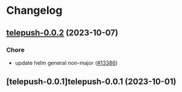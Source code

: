 # Changelog



## [telepush-0.0.2](https://github.com/truecharts/charts/compare/telepush-0.0.1...telepush-0.0.2) (2023-10-07)

### Chore

- update helm general non-major ([#13386](https://github.com/truecharts/charts/issues/13386))
  
  


## [telepush-0.0.1]telepush-0.0.1 (2023-10-01)

